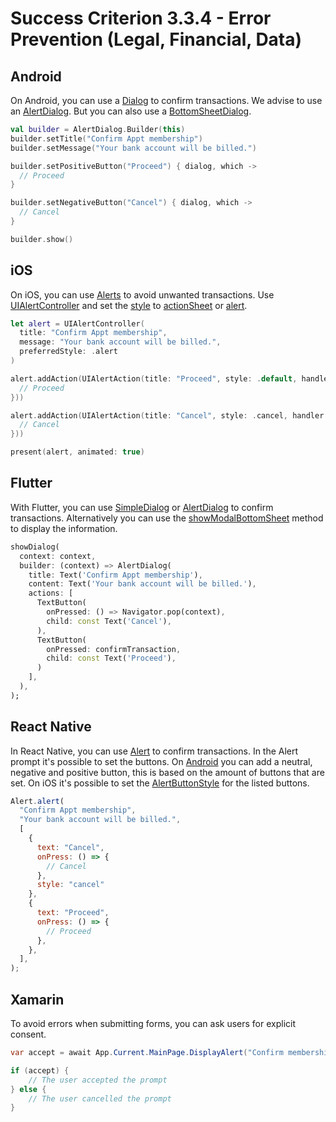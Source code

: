 # Success Criterion 3.3.4 - Error Prevention (Legal, Financial, Data)

## Android

On Android, you can use a [Dialog](https://developer.android.com/guide/topics/ui/dialogs) to confirm transactions. We advise to use an [AlertDialog](https://developer.android.com/reference/androidx/appcompat/app/AlertDialog). But you can also use a [BottomSheetDialog](https://developer.android.com/reference/com/google/android/material/bottomsheet/BottomSheetDialog).

```kotlin
val builder = AlertDialog.Builder(this)
builder.setTitle("Confirm Appt membership")
builder.setMessage("Your bank account will be billed.")

builder.setPositiveButton("Proceed") { dialog, which ->
  // Proceed
}

builder.setNegativeButton("Cancel") { dialog, which ->
  // Cancel
}

builder.show()
```

## iOS

On iOS, you can use [Alerts](https://developer.apple.com/design/human-interface-guidelines/ios/views/alerts/) to avoid unwanted transactions. Use [UIAlertController](https://developer.apple.com/documentation/uikit/uialertcontroller) and set the [style](https://developer.apple.com/documentation/uikit/uialertcontroller/style) to [actionSheet](https://developer.apple.com/documentation/uikit/uialertcontroller/style/actionsheet) or [alert](https://developer.apple.com/documentation/uikit/uialertcontroller/style/alert).

```swift
let alert = UIAlertController(
  title: "Confirm Appt membership", 
  message: "Your bank account will be billed.", 
  preferredStyle: .alert
)

alert.addAction(UIAlertAction(title: "Proceed", style: .default, handler: { action in
  // Proceed
}))

alert.addAction(UIAlertAction(title: "Cancel", style: .cancel, handler: { action in
  // Cancel
}))

present(alert, animated: true)
```

## Flutter

With Flutter, you can use [SimpleDialog](https://api.flutter.dev/flutter/material/SimpleDialog-class.html) or [AlertDialog](https://api.flutter.dev/flutter/material/AlertDialog-class.html) to confirm transactions. Alternatively you can use the [showModalBottomSheet](https://api.flutter.dev/flutter/material/showModalBottomSheet.html) method to display the information.

```dart
showDialog(
  context: context,
  builder: (context) => AlertDialog(
    title: Text('Confirm Appt membership'),
    content: Text('Your bank account will be billed.'),
    actions: [
      TextButton(
        onPressed: () => Navigator.pop(context),
        child: const Text('Cancel'),
      ),
      TextButton(
        onPressed: confirmTransaction,
        child: const Text('Proceed'),
      )
    ],
  ),
);
```

## React Native

In React Native, you can use [Alert](https://reactnative.dev/docs/alert) to confirm transactions. In the Alert prompt it's possible to set the buttons. On [Android](https://reactnative.dev/docs/alert#android) you can add a neutral, negative and positive button, this is based on the amount of buttons that are set. On iOS it's possible to set the [AlertButtonStyle](https://reactnative.dev/docs/alert#alertbuttonstyle-ios) for the listed buttons.

```jsx
Alert.alert(
  "Confirm Appt membership",
  "Your bank account will be billed.",
  [
    {
      text: "Cancel",
      onPress: () => {
        // Cancel
      },
      style: "cancel"
    },
    {
      text: "Proceed",
      onPress: () => {
        // Proceed
      },
    },
  ],
);
```

## Xamarin

To avoid errors when submitting forms, you can ask users for explicit consent.

```csharp
var accept = await App.Current.MainPage.DisplayAlert("Confirm membership?", "Your bank account will be billed.", "Confirm", "Cancel");

if (accept) {
    // The user accepted the prompt
} else {
    // The user cancelled the prompt
}
```
